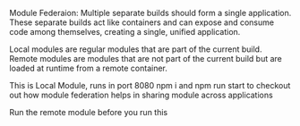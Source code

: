 Module Federaion:
Multiple separate builds should form a single application. These separate builds act like containers and can expose and consume code among themselves, creating a single, unified application.

Local modules are regular modules that are part of the current build. Remote modules are modules that are not part of the current build but are loaded at runtime from a remote container.

This is Local Module, runs in port 8080
npm i and npm run start to checkout out how module federation helps in sharing module across applications

Run the remote module before you run this
